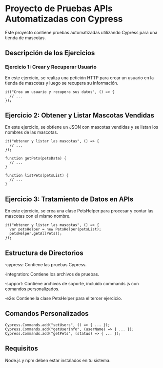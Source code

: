 # Proyecto de Pruebas APIs Automatizadas con Cypress

Este proyecto contiene pruebas automatizadas utilizando Cypress para una tienda de mascotas.

## Descripción de los Ejercicios

### Ejercicio 1: Crear y Recuperar Usuario

En este ejercicio, se realiza una petición HTTP para crear un usuario en la tienda de mascotas y luego se recupera su información.


```
it("Crea un usuario y recupera sus datos", () => {
  // ...
});
```

## Ejercicio 2: Obtener y Listar Mascotas Vendidas
En este ejercicio, se obtiene un JSON con mascotas vendidas y se listan los nombres de las mascotas.

```
it("obtener y listar las mascotas", () => {
  // ...
});

function getPets(petsData) {
  // ...
}

function listPets(petsList) {
  // ...
}
```

## Ejercicio 3: Tratamiento de Datos en APIs
En este ejercicio, se crea una clase PetsHelper para procesar y contar las mascotas con el mismo nombre.


```
it("obtener y listar las mascotas", () => {
  var petsHelper = new PetsHelper(petsList);
  petsHelper.getAllPets();
});
```

## Estructura de Directorios

·cypress: Contiene las pruebas Cypress.

·integration: Contiene los archivos de pruebas.

·support: Contiene archivos de soporte, incluido commands.js con comandos personalizados.

·e2e: Contiene la clase PetsHelper para el tercer ejercicio.

## Comandos Personalizados

```
Cypress.Commands.add("setUsers", () => { ... });
Cypress.Commands.add("getUserInfo", (userName) => { ... });
Cypress.Commands.add("getPets", (status) => { ... });
```

## Requisitos

Node.js y npm deben estar instalados en tu sistema.
